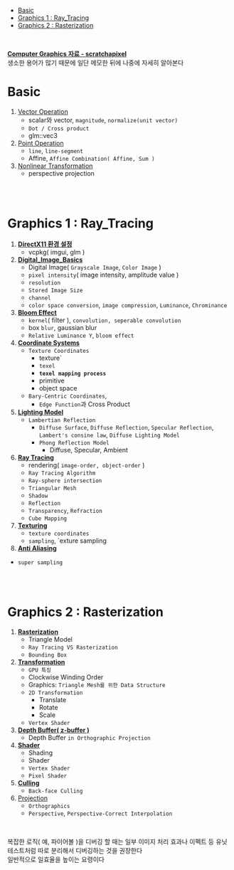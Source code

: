 - [Basic](#basic)
- [Graphics 1 : Ray\_Tracing](#graphics-1--ray_tracing)
- [Graphics 2 : Rasterization](#graphics-2--rasterization)

<br>

**[Computer Graphics 자료 - scratchapixel](https://www.scratchapixel.com/index.html)**   
생소한 용어가 많기 때문에 일단 메모한 뒤에 나중에 자세히 알아본다   


# Basic
1. [Vector Operation](Vector_Operation.md)
   - scalar와 vector, `magnitude`, `normalize(unit vector)`
   - `Dot / Cross product`
   - glm::vec3
2. [Point Operation](Point_Operation.md)
   - `line`, `line-segment`
   - Affine, `Affine Combination( Affine, Sum )`
3. [Nonlinear Transformation](Nonlinear_Transformation.md)
   - perspective projection


<br><br>


# Graphics 1 : Ray_Tracing
1. **[DirectX11 환경 설정](0_DirectX11_환경설정.md)**
   - vcpkg( imgui, glm )
2. **[Digital_Image_Basics](1_Digital_Image_Basics.md)**
   - Digital Image( `Grayscale Image`, `Color Image` )
   - `pixel intensity`( image intensity, amplitude value )
   - `resolution`
   - `Stored Image Size`
   - `channel`
   - `color space conversion`, `image compression`, `Luminance`, `Chrominance`
3. **[Bloom Effect](2_Bloom_Effect.md)**
   - `kernel`( filter ), `convolution, seperable convolution`
   - box `blur`, gaussian blur
   - `Relative Luminance Y`, `bloom effect`
4. **[Coordinate Systems](3_Coordinate_Systems.md)**
   - `Texture Coordinates`
     - texture`
     - `texel`
     - **`texel mapping process`**
     - primitive
     - object space
   - `Bary-Centric Coordinates`, 
     - `Edge Function`과 Cross Product
5. **[Lighting Model](4_Lighting_Model.md)**
   - `Lambertian Reflection`
     - `Diffuse Surface`, `Diffuse Reflection`, `Specular Reflection`, `Lambert's consine law`, `Diffuse Lighting Model`
     - `Phong Reflection Model`
       - Diffuse, Specular, Ambient
6. **[Ray Tracing](5_Ray_Tracing.md)**
   - rendering( `image-order, object-order` )
   - `Ray Tracing Algorithm`
   - `Ray-sphere intersection`
   - `Triangular Mesh`
   - `Shadow`
   - `Reflection`
   - `Transparency`, `Refraction`
   - `Cube Mapping`
7. **[Texturing](6_texturing.md)**
   - `texture coordinates`
   - `sampling`, `exture sampling
8.  **[Anti Aliasing](7_Anti_Aliasing.md)**
   - `super sampling`


<br><br>


# Graphics 2 : Rasterization
1. **[Rasterization](8_Rasterization.md)**
   - Triangle Model
   - `Ray Tracing VS Rasterization`
   - `Bounding Box`
2. **[Transformation](9_Transformation.md)**
   - `GPU 특징`
   - Clockwise Winding Order
   - Graphics: `Triangle Mesh를 위한 Data Structure`
   - `2D Transformation`
     - Translate
     - Rotate
     - Scale
   - `Vertex Shader`
3. **[Depth Buffer( z-buffer )](10_Depth_Buffer.md)**
   - Depth Buffer `in Orthographic Projection`
4. **[Shader](11_Shader.md)**
   - Shading
   - Shader
   - `Vertex Shader`
   - `Pixel Shader`
5. **[Culling](12_Culling.md)**
   - `Back-face Culling`
6. [Projection](13_Projection.md)
   - `Orthographics`
   - `Perspective`, `Perspective-Correct Interpolation`

<br>

복잡한 로직( 예, 파이어볼 )을 디버깅 할 때는 일부 이미지 처리 효과나 이펙트 등 유닛 테스트처럼 따로 분리해서 디버깅하는 것을 권장한다   
일반적으로 일효율을 높이는 요령이다   